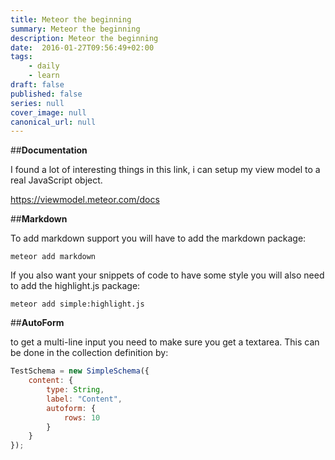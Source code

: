 ```yaml
---
title: Meteor the beginning
summary: Meteor the beginning
description: Meteor the beginning
date:  2016-01-27T09:56:49+02:00
tags: 
    - daily
    - learn
draft: false
published: false
series: null
cover_image: null
canonical_url: null
---
```


##**Documentation**

I found a lot of interesting things in this link, i can setup my view model to a real JavaScript object.

https://viewmodel.meteor.com/docs

##**Markdown**

To add markdown support you will have to add the markdown package:

```
meteor add markdown
```

If you also want your snippets of code to have some style you will also need to add the highlight.js package:

```
meteor add simple:highlight.js
```

##**AutoForm**

to get a multi-line input you need to make sure you get a textarea. This can be done in the collection definition by:
```js
TestSchema = new SimpleSchema({
    content: {
        type: String,
        label: "Content",
        autoform: {
            rows: 10
        }
    }
});
```
